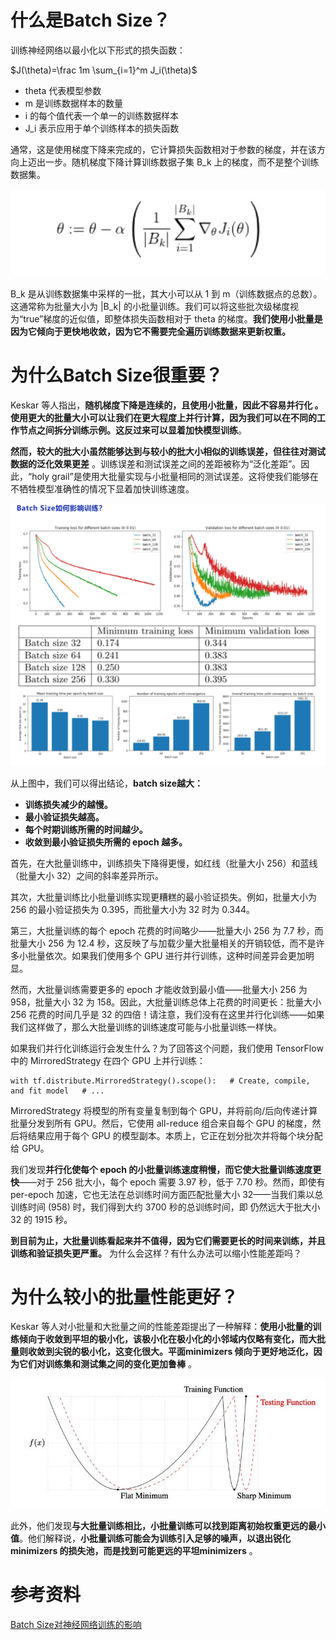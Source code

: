# **什么是Batch Size？**

训练神经网络以最小化以下形式的损失函数：

$J(\theta)=\frac 1m \sum_{i=1}^m J_i(\theta)$

- theta 代表模型参数
- m 是训练数据样本的数量
- i 的每个值代表一个单一的训练数据样本
- J_i 表示应用于单个训练样本的损失函数

通常，这是使用梯度下降来完成的，它计算损失函数相对于参数的梯度，并在该方向上迈出一步。随机梯度下降计算训练数据子集 B_k 上的梯度，而不是整个训练数据集。

![image-20211007114756909](img/image-20211007114756909.png)

B_k 是从训练数据集中采样的一批，其大小可以从 1 到 m（训练数据点的总数）。这通常称为批量大小为 |B_k| 的小批量训练。我们可以将这些批次级梯度视为“true”梯度的近似值，即整体损失函数相对于 theta 的梯度。**我们使用小批量是因为它倾向于更快地收敛，因为它不需要完全遍历训练数据来更新权重。**

# **为什么**Batch Size**很重要？**

Keskar 等人指出，**随机梯度下降是连续的，且使用小批量，因此不容易并行化 。使用更大的批量大小可以让我们在更大程度上并行计算，因为我们可以在不同的工作节点之间拆分训练示例。这反过来可以显着加快模型训练**。

**然而，较大的批大小虽然能够达到与较小的批大小相似的训练误差，但往往对测试数据的泛化效果更差** 。训练误差和测试误差之间的差距被称为“泛化差距”。因此，“holy grail”是使用大批量实现与小批量相同的测试误差。这将使我们能够在不牺牲模型准确性的情况下显着加快训练速度。

![image-20211007115043173](img/image-20211007115043173.png)

从上图中，我们可以得出结论，**batch size越大：**

- **训练损失减少的越慢。**
- **最小验证损失越高。**
- **每个时期训练所需的时间越少。**
- **收敛到最小验证损失所需的 epoch 越多。**

首先，在大批量训练中，训练损失下降得更慢，如红线（批量大小 256）和蓝线（批量大小 32）之间的斜率差异所示。

其次，大批量训练比小批量训练实现更糟糕的最小验证损失。例如，批量大小为 256 的最小验证损失为 0.395，而批量大小为 32 时为 0.344。

第三，大批量训练的每个 epoch 花费的时间略少——批量大小 256 为 7.7 秒，而批量大小 256 为 12.4 秒，这反映了与加载少量大批量相关的开销较低，而不是许多小批量依次。如果我们使用多个 GPU 进行并行训练，这种时间差异会更加明显。

然而，大批量训练需要更多的 epoch 才能收敛到最小值——批量大小 256 为 958，批量大小 32 为 158。因此，大批量训练总体上花费的时间更长：批量大小 256 花费的时间几乎是 32 的四倍！请注意，我们没有在这里并行化训练——如果我们这样做了，那么大批量训练的训练速度可能与小批量训练一样快。

如果我们并行化训练运行会发生什么？为了回答这个问题，我们使用 TensorFlow 中的 MirroredStrategy 在四个 GPU 上并行训练：

```
with tf.distribute.MirroredStrategy().scope():   # Create, compile, and fit model   # ...
```

MirroredStrategy 将模型的所有变量复制到每个 GPU，并将前向/后向传递计算批量分发到所有 GPU。然后，它使用 all-reduce 组合来自每个 GPU 的梯度，然后将结果应用于每个 GPU 的模型副本。本质上，它正在划分批次并将每个块分配给 GPU。

我们发现**并行化使每个 epoch 的小批量训练速度稍慢，而它使大批量训练速度更快**——对于 256 批大小，每个 epoch 需要 3.97 秒，低于 7.70 秒。然而，即使有 per-epoch 加速，它也无法在总训练时间方面匹配批量大小 32——当我们乘以总训练时间 (958) 时，我们得到大约 3700 秒的总训练时间，即 仍然远大于批大小 32 的 1915 秒。

**到目前为止，大批量训练看起来并不值得，因为它们需要更长的时间来训练，并且训练和验证损失更严重。** 为什么会这样？有什么办法可以缩小性能差距吗？

# **为什么较小的批量性能更好？**

Keskar 等人对小批量和大批量之间的性能差距提出了一种解释：**使用小批量的训练倾向于收敛到平坦的极小化，该极小化在极小化的小邻域内仅略有变化，而大批量则收敛到尖锐的极小化，这变化很大。平面minimizers 倾向于更好地泛化，因为它们对训练集和测试集之间的变化更加鲁棒** 。

![image-20211007115334293](img/image-20211007115334293.png)

此外，他们发现**与大批量训练相比，小批量训练可以找到距离初始权重更远的最小值**。他们解释说，**小批量训练可能会为训练引入足够的噪声，以退出锐化minimizers 的损失池，而是找到可能更远的平坦minimizers** 。

# 参考资料

[Batch Size对神经网络训练的影响](https://mp.weixin.qq.com/s/PXwZ41lTtkq_s_o0yYuO_Q)